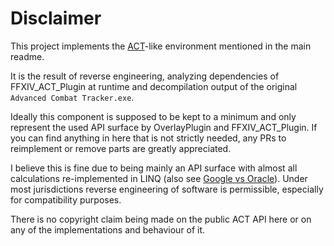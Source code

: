 # Disclaimer

This project implements the [ACT](https://advancedcombattracker.com/)-like environment mentioned in the main readme.

It is the result of reverse engineering, analyzing dependencies of FFXIV_ACT_Plugin at runtime and decompilation output of the original `Advanced Combat Tracker.exe`.

Ideally this component is supposed to be kept to a minimum and only represent the used API surface by OverlayPlugin and FFXIV_ACT_Plugin. If you can find anything in here that is not strictly needed, any PRs to reimplement or remove parts are greatly appreciated.

I believe this is fine due to being mainly an API surface with almost all calculations re-implemented in LINQ (also see [Google vs Oracle](https://en.wikipedia.org/wiki/Google_LLC_v._Oracle_America,_Inc.)). Under most jurisdictions reverse engineering of software is permissible, especially for compatibility purposes.

There is no copyright claim being made on the public ACT API here or on any of the implementations and behaviour of it.
